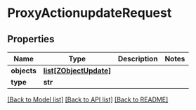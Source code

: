 # ProxyActionupdateRequest

## Properties
Name | Type | Description | Notes
------------ | ------------- | ------------- | -------------
**objects** | [**list[ZObjectUpdate]**](ZObjectUpdate.md) |  | 
**type** | **str** |  | 

[[Back to Model list]](../README.md#documentation-for-models) [[Back to API list]](../README.md#documentation-for-api-endpoints) [[Back to README]](../README.md)


